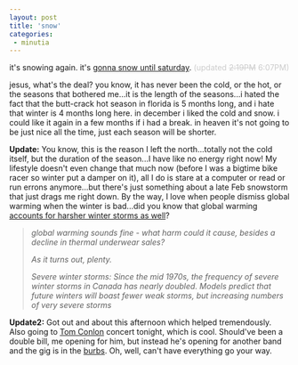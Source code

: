 ```yaml
---
layout: post
title: 'snow'
categories:
 - minutia
---
```


it's snowing again. it's <a href="http://www.weather.com/weather/svrtenday/22201">gonna snow until saturday</a>. <font color="#cccccc">(updated <s>2:19PM</s> 6:07PM)</font>

jesus, what's the deal? you know, it has never been the cold, or the hot, or the seasons that bothered me...it is the length of the seasons...i hated the fact that the butt-crack hot season in florida is 5 months long, and i hate that winter is 4 months long here. in december i liked the cold and snow. i could like it again in a few months if i had a break. in heaven it's not going to be just nice all the time, just each season will be shorter.



<b>Update:</b> You know, this is the reason I left the north...totally not the cold itself, but the duration of the season...I have like no energy right now! My lifestyle doesn't even change that much now (before I was a bigtime bike racer so winter put a damper on it), all I do is stare at a computer or read or run errons anymore...but there's just something about a late Feb snowstorm that just drags me right down. By the way, I love when people dismiss global warming when the winter is bad...did you know that global warming <a href="">accounts for harsher winter storms as well</a>?



<blockquote><em>global warming sounds fine - what harm could it cause, besides a decline in thermal underwear sales?



As it turns out, plenty.



Severe winter storms:
Since the mid 1970s, the frequency of severe winter storms in Canada has nearly doubled. Models predict that future winters will boast fewer weak storms, but increasing numbers of very severe storms</em></blockquote><b>Update2:</b> Got out and about this afternoon which helped tremendously. Also going to <a href="http://tomconlonmusic.com">Tom Conlon</a> concert tonight, which is cool. Should've been a double bill, me opening for him, but instead he's opening for another band and the gig is in the <a href="http://jamminjava.com">burbs</a>. Oh, well, can't have everything go your way.